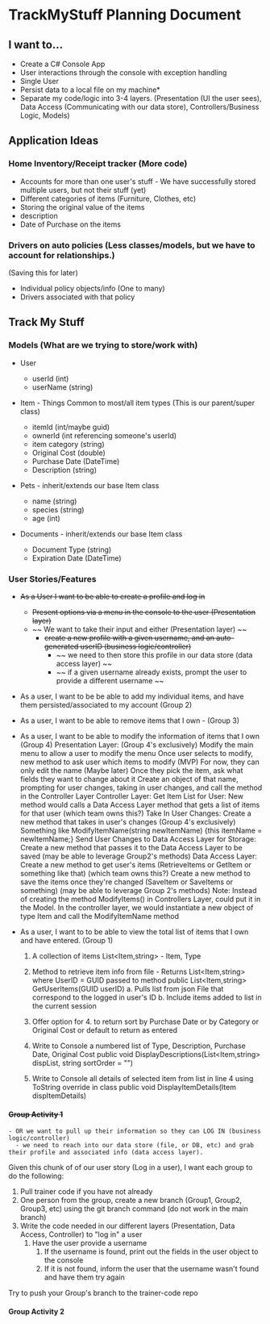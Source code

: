 # TrackMyStuff Planning Document

## I want to...

- Create a C# Console App
- User interactions through the console with exception handling
- Single User
- Persist data to a local file on my machine*
- Separate my code/logic into 3-4 layers. (Presentation (UI the user sees), Data Access (Communicating with our data store), Controllers/Business Logic, Models)

## Application Ideas

### Home Inventory/Receipt tracker (More code)

- Accounts for more than one user's stuff - We have successfully stored multiple users, but not their stuff (yet)
- Different categories of items (Furniture, Clothes, etc)
- Storing the original value of the items
- description
- Date of Purchase on the items

### Drivers on auto policies (Less classes/models, but we have to account for relationships.)

(Saving this for later)

- Individual policy objects/info (One to many)
- Drivers associated with that policy

## Track My Stuff

### Models (What are we trying to store/work with)

- User
  - userId (int)
  - userName (string)

- Item - Things Common to most/all item types (This is our parent/super class)
  - itemId (int/maybe guid)
  - ownerId (int referencing someone's userId)
  - item category (string)
  - Original Cost (double)
  - Purchase Date (DateTime)
  - Description (string)

- Pets - inherit/extends our base Item class
  - name (string)
  - species (string)
  - age (int)

- Documents - inherit/extends our base Item class
  - Document Type (string)
  - Expiration Date (DateTime)

### User Stories/Features

- ~~As a User I want to be able to create a profile and log in~~
  - ~~Present options via a menu in the console to the user (Presentation layer)~~
  - ~~ We want to take their input and either (Presentation layer) ~~
    - ~~create a new profile with a given username, and an auto-generated userID (business logic/controller)~~
      - ~~ we need to then store this profile in our data store (data access layer) ~~
      - ~~ if a given username already exists, prompt the user to provide a different username ~~
  


- As a user, I want to be be able to add my individual items, and have them persisted/associated to my account (Group 2)

- As a user, I want to be able to remove items that I own - (Group 3)

- As a user, I want to be able to modify the information of items that I own (Group 4)
Presentation Layer: (Group 4's exclusively)
Modify the main menu to allow a user to modify the menu
Once user selects to modify, new method to ask user which items to modify
(MVP) For now, they can only edit the name
(Maybe later) Once they pick the item, ask what fields they want to change about it
Create an object of that name, prompting for user changes, taking in user changes, and call the method in the Controller Layer
Controller Layer:
Get Item List for User: New method would calls a Data Access Layer method that gets a list of items for that user (which team owns this?)
Take In User Changes: Create a new method that takes in user's changes (Group 4's exclusively)
Something like ModifyItemName(string newItemName) {this itemName = newItemName;}
Send User Changes to Data Access Layer for Storage: Create a new method that passes it to the Data Access Layer to be saved (may be able to leverage Group2's methods)
Data Access Layer:
Create a new method to get user's items (RetrieveItems or GetItem or something like that) (which team owns this?)
Create a new method to save the items once they're changed (SaveItem or SaveItems or something) (may be able to leverage Group 2's methods)
Note: Instead of creating the method ModifyItems() in Controllers Layer, could put it in the Model.
In the controller layer, we would instantiate a new object of type Item and call the ModifyItemName method

- As a user, I want to to be able to view the total list of items that I own and have entered. (Group 1)
  1. A collection of items List<Item,string> - Item, Type

  2. Method to retrieve item info from file - Returns List<Item,string> where UserID = GUID passed to method
    public List<Item,string> GetUserItems(GUID userID)
    a. Pulls list from json File that correspond to the logged in user's ID
    b. Include items added to list in the current session

  3. Offer option for 4. to return sort by Purchase Date or by Category or Original Cost or default to return as entered

  4. Write to Console a numbered list of Type, Description, Purchase Date, Original Cost
    public void DisplayDescriptions(List<Item,string> dispList, string sortOrder = "")

  5. Write to Console all details of selected item from list in line 4 using ToString override in class
    public void DisplayItemDetails(Item dispItemDetails)
  
#### ~~Group Activity 1~~

    - OR we want to pull up their information so they can LOG IN (business logic/controller)
      - we need to reach into our data store (file, or DB, etc) and grab their profile and associated info (data access layer).

Given this chunk of of our user story (Log in a user), I want each group to do the following:

  1. Pull trainer code if you have not already
  2. One person from the group, create a new branch (Group1, Group2, Group3, etc) using the git branch command (do not work in the main branch)
  3. Write the code needed in our different layers (Presentation, Data Access, Controller) to "log in" a user
     1. Have the user provide a username
        1. If the username is found, print out the fields in the user object to the console
        2. If it is not found, inform the user that the username wasn't found and have them try again

  Try to push your Group's branch to the trainer-code repo
  
#### Group Activity 2


